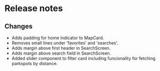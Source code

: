 # Release notes
## Changes
* Adds padding for home indicator to MapCard.
* Removes small lines under 'favorites' and 'searches'.
* Adds margin above first header in SearchScreen.
* Adds margin above search field in SearchScreen.
* Added slider component to filter card including funcionality for fetching parkspots by distance.

